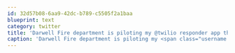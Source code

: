 ```yaml
---
id: 32d57b08-6aa9-42dc-b789-c5505f2a1baa
blueprint: text
category: twitter
title: 'Darwell Fire department is piloting my @twilio responder app this weekend. Excited!'
caption: 'Darwell Fire department is piloting my <span class="username username_linked">@<a href="https://twitter.com/twilio" title="twilio">twilio</a></span> responder app this weekend. Excited!'
---
```

